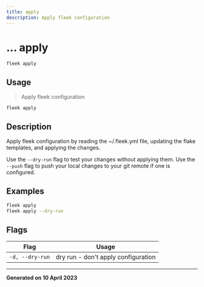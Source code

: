 ```yaml
---
title: apply
description: Apply fleek configuration
---
```


# ... apply
`fleek apply`

## Usage
> Apply fleek configuration

```shell
fleek apply
```

## Description


Apply fleek configuration by reading the ~/.fleek.yml file, updating the flake templates, and applying the changes.

Use the `--dry-run` flag to test your changes without applying them.
Use the `--push` flag to push your local changes to your git remote if one is configured.


## Examples

```bash
fleek apply
fleek apply --dry-run

```

## Flags
|Flag|Usage|
|----|-----|
|`-d, --dry-run`|dry run - don't apply configuration|


---
**Generated on 10 April 2023**
